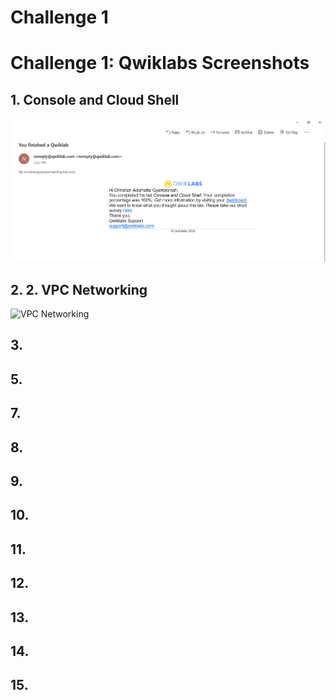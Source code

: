 # Challenge 1
# Challenge 1: Qwiklabs Screenshots

## 1. Console and Cloud Shell
![Challenge 1 Screenshot - Console and Cloud Shell](https://github.com/ChrisGy/gads2020_gcp/blob/master/Challenge%201/screenshots/Console%20and%20Cloud%20Shell.png)

## 2. 2. VPC Networking
![VPC Networking]()

## 3. 

## 5. 


## 7. 

## 8. 

## 9. 

## 10. 

## 11. 

## 12. 

## 13. 

## 14. 

## 15. 
